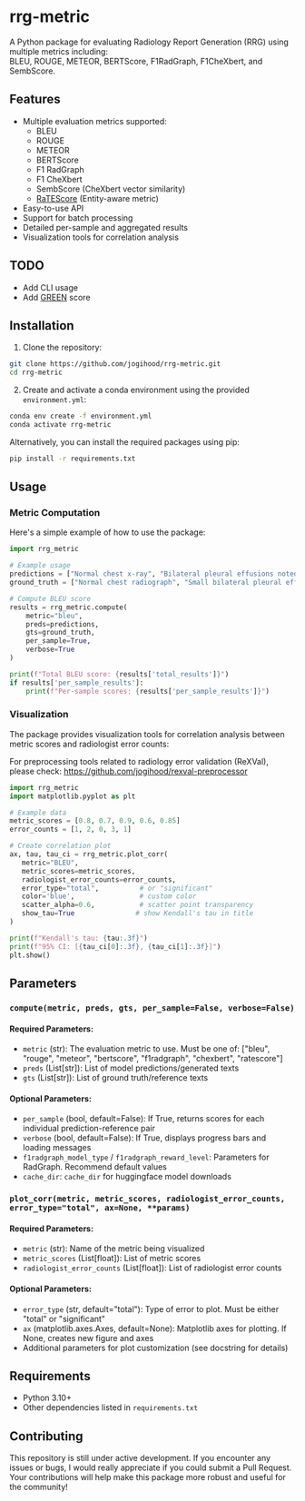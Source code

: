# rrg-metric

A Python package for evaluating Radiology Report Generation (RRG) using multiple metrics including:\
BLEU, ROUGE, METEOR, BERTScore, F1RadGraph, F1CheXbert, and SembScore.

## Features

- Multiple evaluation metrics supported:
  - BLEU
  - ROUGE
  - METEOR
  - BERTScore
  - F1 RadGraph
  - F1 CheXbert
  - SembScore (CheXbert vector similarity)
  - [RaTEScore](https://github.com/MAGIC-AI4Med/RaTEScore) (Entity-aware metric)
- Easy-to-use API
- Support for batch processing
- Detailed per-sample and aggregated results
- Visualization tools for correlation analysis

## TODO
- Add CLI usage
- Add [GREEN](https://github.com/Stanford-AIMI/GREEN) score

## Installation

1. Clone the repository:
```bash
git clone https://github.com/jogihood/rrg-metric.git
cd rrg-metric
```

2. Create and activate a conda environment using the provided `environment.yml`:
```bash
conda env create -f environment.yml
conda activate rrg-metric
```

Alternatively, you can install the required packages using pip:
```bash
pip install -r requirements.txt
```

## Usage

### Metric Computation

Here's a simple example of how to use the package:

```python
import rrg_metric

# Example usage
predictions = ["Normal chest x-ray", "Bilateral pleural effusions noted"]
ground_truth = ["Normal chest radiograph", "Small bilateral pleural effusions present"]

# Compute BLEU score
results = rrg_metric.compute(
    metric="bleu",
    preds=predictions,
    gts=ground_truth,
    per_sample=True,
    verbose=True
)

print(f"Total BLEU score: {results['total_results']}")
if results['per_sample_results']:
    print(f"Per-sample scores: {results['per_sample_results']}")
```

### Visualization

The package provides visualization tools for correlation analysis between metric scores and radiologist error counts:

For preprocessing tools related to radiology error validation (ReXVal), please check: https://github.com/jogihood/rexval-preprocessor

```python
import rrg_metric
import matplotlib.pyplot as plt

# Example data
metric_scores = [0.8, 0.7, 0.9, 0.6, 0.85]
error_counts = [1, 2, 0, 3, 1]

# Create correlation plot
ax, tau, tau_ci = rrg_metric.plot_corr(
   metric="BLEU",
   metric_scores=metric_scores,
   radiologist_error_counts=error_counts,
   error_type="total",          # or "significant"
   color='blue',                # custom color
   scatter_alpha=0.6,           # scatter point transparency
   show_tau=True               # show Kendall's tau in title
)

print(f"Kendall's tau: {tau:.3f}")
print(f"95% CI: [{tau_ci[0]:.3f}, {tau_ci[1]:.3f}]")
plt.show()
```

## Parameters

### `compute(metric, preds, gts, per_sample=False, verbose=False)`
#### Required Parameters:
- `metric` (str): The evaluation metric to use. Must be one of: ["bleu", "rouge", "meteor", "bertscore", "f1radgraph", "chexbert", "ratescore"]
- `preds` (List[str]): List of model predictions/generated texts
- `gts` (List[str]): List of ground truth/reference texts

#### Optional Parameters:
- `per_sample` (bool, default=False): If True, returns scores for each individual prediction-reference pair
- `verbose` (bool, default=False): If True, displays progress bars and loading messages
- `f1radgraph_model_type` / `f1radgraph_reward_level`: Parameters for RadGraph. Recommend default values
- `cache_dir`: `cache_dir` for huggingface model downloads

### `plot_corr(metric, metric_scores, radiologist_error_counts, error_type="total", ax=None, **params)`
#### Required Parameters:
- `metric` (str): Name of the metric being visualized
- `metric_scores` (List[float]): List of metric scores
- `radiologist_error_counts` (List[float]): List of radiologist error counts

#### Optional Parameters:
- `error_type` (str, default="total"): Type of error to plot. Must be either "total" or "significant"
- `ax` (matplotlib.axes.Axes, default=None): Matplotlib axes for plotting. If None, creates new figure and axes
- Additional parameters for plot customization (see docstring for details)

## Requirements
- Python 3.10+
- Other dependencies listed in `requirements.txt`

## Contributing
This repository is still under active development. If you encounter any issues or bugs, I would really appreciate if you could submit a Pull Request. Your contributions will help make this package more robust and useful for the community!
